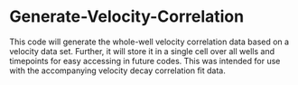 # Generate-Velocity-Correlation
This code will generate the whole-well velocity correlation data based on a velocity data set. Further, it will store it in a single cell over all wells and timepoints for easy accessing in future codes. This was intended for use with the accompanying velocity decay correlation fit data.
